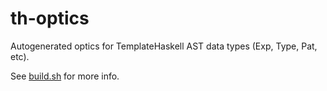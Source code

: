# th-optics

Autogenerated optics for TemplateHaskell AST data types (Exp, Type, Pat, etc).

See [build.sh](build.sh) for more info.
